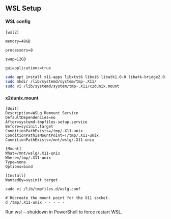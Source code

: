 ## WSL Setup

#### WSL config
```
[wsl2]
 
memory=48GB
 
processors=8
 
swap=12GB
 
guiapplications=true
```

```bash
sudo apt install x11-apps libxtst6 libxi6 libatk1.0-0 libatk-bridge2.0-0 libcups2 libxcomposite-dev libxdamage1 libxrandr2 libgbm-dev libxkbcommon-x11-0 libpangocairo-1.0-0 libasound2
sudo mkdir /lib/systemd/system/tmp-.X11/
sudo vi /lib/systemd/system/tmp-.X11/x2dunix.mount
```

#### x2dunix.mount
```
[Unit]
Description=WSLg Remount Service
DefaultDependencies=no
After=systemd-tmpfiles-setup.service
Before=sysinit.target
ConditionPathExists=/tmp/.X11-unix
ConditionPathIsMountPoint=!/tmp/.X11-unix
ConditionPathExists=/mnt/wslg/.X11-unix
 
[Mount]
What=/mnt/wslg/.X11-unix
Where=/tmp/.X11-unix
Type=none
Options=bind
 
[Install]
WantedBy=sysinit.target
```
```
sudo vi /lib/tmpfiles.d/wslg.conf
```
```
# Recreate the mount point for the X11 socket.
d /tmp/.X11-unix - - - - -
```
Run wsl --shutdown in PowerShell to force restart WSL.
